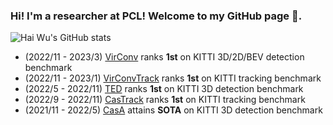 ### Hi! I'm a researcher at PCL! Welcome to my GitHub page 👋. 
<!--
**hailanyi/hailanyi** is a ✨ _special_ ✨ repository because its `README.md` (this file) appears on your GitHub profile.

Here are some ideas to get you started:

- 🔭 I’m currently working on ...
- 🌱 I’m currently learning ...
- 👯 I’m looking to collaborate on ...
- 🤔 I’m looking for help with ...
- 💬 Ask me about ...
- 📫 How to reach me: ...
- 😄 Pronouns: ...
- ⚡ Fun fact: ...
-->

![Hai Wu's GitHub stats](https://github-readme-stats-tqlo-git-master-hailanyi.vercel.app/api?username=hailanyi&show_icons=true&count_private=true&bg_color=30,e96443,904e95&title_color=fff&text_color=fff&icon_color=fff&hide=prs,contribs&include_all_commits=true)

* (2022/11 - 2023/3) [VirConv](https://github.com/hailanyi/VirConv) ranks **1st** on KITTI 3D/2D/BEV detection benchmark
* (2022/11 - 2023/1) [VirConvTrack](https://github.com/hailanyi/3D-Multi-Object-Tracker) ranks **1st** on KITTI tracking benchmark
* (2022/5 - 2022/11) [TED](https://github.com/hailanyi/TED) ranks **1st** on KITTI 3D detection benchmark
* (2022/9 - 2022/11) [CasTrack](https://github.com/hailanyi/3D-Multi-Object-Tracker) ranks **1st** on KITTI tracking benchmark
* (2021/11 - 2022/5) [CasA](https://github.com/hailanyi/CasA) attains **SOTA** on KITTI 3D detection benchmark
